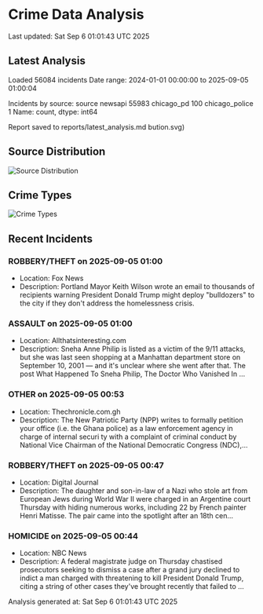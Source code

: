 # Crime Data Analysis
Last updated: Sat Sep  6 01:01:43 UTC 2025

## Latest Analysis

Loaded 56084 incidents
Date range: 2024-01-01 00:00:00 to 2025-09-05 01:00:04

Incidents by source:
source
newsapi           55983
chicago_pd          100
chicago_police        1
Name: count, dtype: int64

Report saved to reports/latest_analysis.md
bution.svg)

## Source Distribution
![Source Distribution](images/source_distribution.svg)

## Crime Types
![Crime Types](images/crime_types.svg)

## Recent Incidents

### ROBBERY/THEFT on 2025-09-05 01:00
- Location: Fox News
- Description: Portland Mayor Keith Wilson wrote an email to thousands of recipients warning President Donald Trump might deploy "bulldozers" to the city if they don't address the homelessness crisis.


### ASSAULT on 2025-09-05 01:00
- Location: Allthatsinteresting.com
- Description: Sneha Anne Philip is listed as a victim of the 9/11 attacks, but she was last seen shopping at a Manhattan department store on September 10, 2001 — and it's unclear where she went after that.
The post What Happened To Sneha Philip, The Doctor Who Vanished In …


### OTHER on 2025-09-05 00:53
- Location: Thechronicle.com.gh
- Description: The New Patriotic Party (NPP) writes to formally petition your office (i.e. the Ghana police) as a law enforcement agency in charge of internal securi ty with a complaint of criminal conduct by National Vice Chairman of the National Democratic Congress (NDC),…


### ROBBERY/THEFT on 2025-09-05 00:47
- Location: Digital Journal
- Description: The daughter and son-in-law of a Nazi who stole art from European Jews during World War II were charged in an Argentine court Thursday with hiding numerous works, including 22 by French painter Henri Matisse. The pair came into the spotlight after an 18th cen…


### HOMICIDE on 2025-09-05 00:44
- Location: NBC News
- Description: A federal magistrate judge on Thursday chastised prosecutors seeking to dismiss a case after a grand jury declined to indict a man charged with threatening to kill President Donald Trump, citing a string of other cases they've brought recently that failed to …

Analysis generated at: Sat Sep  6 01:01:43 UTC 2025
